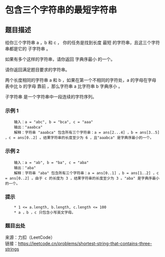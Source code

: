 # 包含三个字符串的最短字符串

## 题目描述

给你三个字符串 a ，b 和 c ， 你的任务是找到长度 最短 的字符串，且这三个字符串都是它的 子字符串 。

如果有多个这样的字符串，请你返回 字典序最小 的一个。

请你返回满足题目要求的字符串。

两个长度相同的字符串 a 和 b ，如果在第一个不相同的字符处，a 的字母在字母表中比 b 的字母 靠前 ，那么字符串 a 比字符串 b 字典序小 。

子字符串 是一个字符串中一段连续的字符序列。

### 示例 1

```text
    输入：a = "abc", b = "bca", c = "aaa"
    输出："aaabca"
    解释：字符串 "aaabca" 包含所有三个字符串：a = ans[2...4] ，b = ans[3..5] ，c = ans[0..2] 。结果字符串的长度至少为 6 ，且"aaabca" 是字典序最小的一个。
```

### 示例 2

```text
    输入：a = "ab", b = "ba", c = "aba"
    输出："aba"
    解释：字符串 "aba" 包含所有三个字符串：a = ans[0..1] ，b = ans[1..2] ，c = ans[0..2] 。由于 c 的长度为 3 ，结果字符串的长度至少为 3 。"aba" 是字典序最小的一个。
```

### 提示

```text
    * 1 <= a.length, b.length, c.length <= 100
    * a ，b ，c 只包含小写英文字母。
```

### 题目出处

来源：力扣（LeetCode）  
链接：<https://leetcode.cn/problems/shortest-string-that-contains-three-strings>
